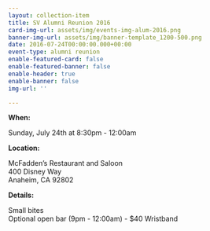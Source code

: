 ```yaml
---
layout: collection-item
title: SV Alumni Reunion 2016
card-img-url: assets/img/events-img-alum-2016.png
banner-img-url: assets/img/banner-template_1200-500.png
date: 2016-07-24T00:00:00.000+00:00
event-type: alumni reunion
enable-featured-card: false
enable-featured-banner: false
enable-header: true
enable-banner: false
img-url: ''

---
```

**When:**

Sunday, July 24th at 8:30pm - 12:00am

**Location:**

McFadden’s Restaurant and Saloon  
400 Disney Way  
Anaheim, CA 92802

**Details:**

Small bites  
Optional open bar (9pm - 12:00am) - $40 Wristband